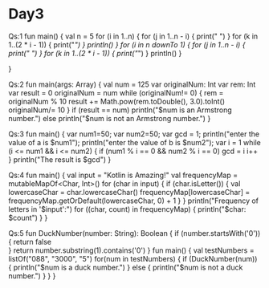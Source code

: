 # Day3

Qs:1
fun main() {
    val n = 5 
    for (i in 1..n) {
        for (j in 1..n - i) {
            print(" ") 
        }
        for (k in 1..(2 * i - 1)) {
            print("*") 
        }
        println()
    }
    for (i in n downTo 1) {
        for (j in 1..n - i) {
            print(" ")
        }
        for (k in 1..(2 * i - 1)) {
            print("*") 
        }
        println()
    }

}

Qs:2 
fun main(args: Array<String>) {
    val num = 125
    var originalNum: Int
    var rem: Int
    var result = 0
    originalNum = num
    while (originalNum!= 0) {
        rem = originalNum % 10
        result += Math.pow(rem.toDouble(), 3.0).toInt()
        originalNum/= 10
    }
    if (result == num)
        println("$num is an Armstrong number.")
    else
        println("$num is not an Armstrong number.")
}


Qs:3
fun main() {
   var num1=50;
   var num2=50;
   var gcd = 1;
   println("enter the value of a is $num1");
   println("enter the value of b is $num2");
   var i = 1
   while (i <= num1 && i <= num2) {
      if (num1 % i == 0 && num2 % i == 0)
         gcd = i
      i++
   }
println("The result is $gcd")
}


Qs:4
fun main() {
    val input = "Kotlin is Amazing!"
    val frequencyMap = mutableMapOf<Char, Int>()
    for (char in input) {
        if (char.isLetter()) {
            val lowercaseChar = char.lowercaseChar() 
            frequencyMap[lowercaseChar] = frequencyMap.getOrDefault(lowercaseChar, 0) + 1
        }
    }
    println("Frequency of letters in '$input':")
    for ((char, count) in frequencyMap) {
        println("$char: $count")
    }
}


Qs:5
fun DuckNumber(number: String): Boolean {
    if (number.startsWith('0')){
    return false   
    }
    return number.substring(1).contains('0')
}
fun main() {
    val testNumbers = listOf("088", "3000", "5")
    for(num in testNumbers) {
        if (DuckNumber(num)) {
            println("$num is a duck number.")
        } else {
            println("$num is not a duck number.")
        }
    }
}
